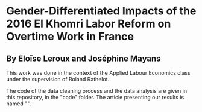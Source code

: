 # Gender-Differentiated Impacts of the 2016 El Khomri Labor Reform on Overtime Work in France
## By Eloïse Leroux and Joséphine Mayans

This work was done in the context of the Applied Labour Economics class under the supervision of Roland Rathelot.

The code of the data cleaning process and the data analysis are given in this repository, in the "code" folder.
The article presenting our results is named "".
